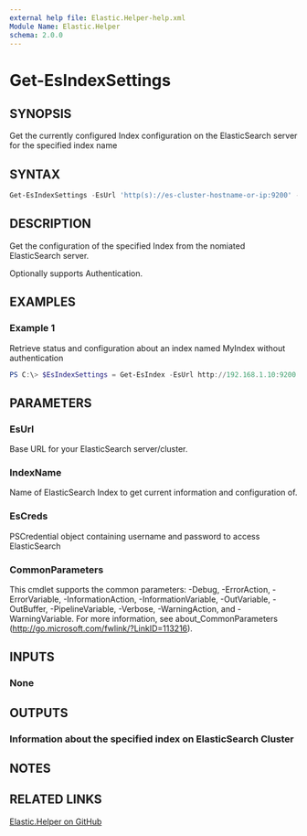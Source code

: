 ```yaml
---
external help file: Elastic.Helper-help.xml
Module Name: Elastic.Helper
schema: 2.0.0
---
```


# Get-EsIndexSettings

## SYNOPSIS

Get the currently configured Index configuration on the ElasticSearch server for the specified index name

## SYNTAX

```powershell
Get-EsIndexSettings -EsUrl 'http(s)://es-cluster-hostname-or-ip:9200' -IndexName 'IndexName' [-EsCred PSCredentialObject]
```

## DESCRIPTION

Get the configuration of the specified Index from the nomiated ElasticSearch server.

Optionally supports Authentication.

## EXAMPLES

### Example 1

Retrieve status and configuration about an index named MyIndex without authentication

```powershell
PS C:\> $EsIndexSettings = Get-EsIndex -EsUrl http://192.168.1.10:9200 -IndexName 'MyIndex'
```

## PARAMETERS

### EsUrl

Base URL for your ElasticSearch server/cluster.

### IndexName

Name of ElasticSearch Index to get current information and configuration of.

### EsCreds

PSCredential object containing username and password to access ElasticSearch

### CommonParameters

This cmdlet supports the common parameters: -Debug, -ErrorAction, -ErrorVariable, -InformationAction, -InformationVariable, -OutVariable, -OutBuffer, -PipelineVariable, -Verbose, -WarningAction, and -WarningVariable. For more information, see about_CommonParameters (<http://go.microsoft.com/fwlink/?LinkID=113216>).

## INPUTS

### None

## OUTPUTS

### Information about the specified index on ElasticSearch Cluster

## NOTES

## RELATED LINKS

[Elastic.Helper on GitHub](https://github.com/jberkers42/Elastic.Helper)
